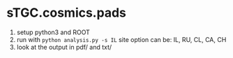 # sTGC.cosmics.pads
1. setup python3 and ROOT
2. run with `python analysis.py -s IL`
   site option can be: IL, RU, CL, CA, CH
3. look at the output in pdf/ and txt/
